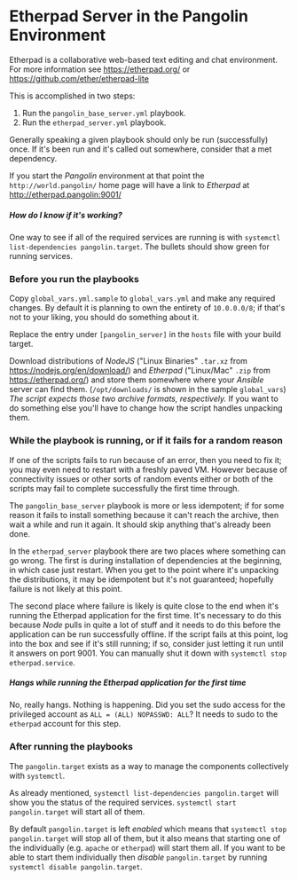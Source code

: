 # Etherpad Server in the Pangolin Environment

Etherpad is a collaborative web-based text editing and chat environment. For more information
see https://etherpad.org/ or https://github.com/ether/etherpad-lite

This is accomplished in two steps:

1. Run the `pangolin_base_server.yml` playbook.
1. Run the `etherpad_server.yml` playbook.

Generally speaking a given playbook should only be run (successfully) once. If it's been run and it's called
out somewhere, consider that a met dependency.

If you start the _Pangolin_ environment at that point the `http://world.pangolin/` home page will
have a link to _Etherpad_ at http://etherpad.pangolin:9001/

##### How do I know if it's working?

One way to see if all of the required services are running is with `systemctl list-dependencies pangolin.target`.
The bullets should show green for running services.

### Before you run the playbooks

Copy `global_vars.yml.sample` to `global_vars.yml` and make any required changes. By default it is planning to
own the entirety of `10.0.0.0/8`; if that's not to your liking, you should do something about it.

Replace the entry under `[pangolin_server]` in the `hosts` file with your build target.

Download distributions of _NodeJS_ ("Linux Binaries" `.tar.xz` from https://nodejs.org/en/download/)
and _Etherpad_ ("Linux/Mac" `.zip` from https://etherpad.org/) and store them somewhere where your _Ansible_ server can
find them. (`/opt/downloads/` is shown in the sample `global_vars`) *The script expects those two archive formats,
respectively.* If you want to do something else you'll have to change how the script handles unpacking them.

### While the playbook is running, or if it fails for a random reason

If one of the scripts fails to run because of an error, then you need to fix it; you may even need to restart
with a freshly paved VM. However because of connectivity issues or other sorts of random events either or both
of the scripts may fail to complete successfully the first time through.

The `pangolin_base_server` playbook is more or less idempotent; if for some reason it fails to install something
because it can't reach the archive, then wait a while and run it again. It should skip anything that's already been
done.

In the `etherpad_server` playbook there are two places where something can go wrong. The first is during installation
of dependencies at the beginning, in which case just restart. When you get to the point where it's unpacking the
distributions, it may be idempotent but it's not guaranteed; hopefully failure is not likely at this point.

The second place where failure is likely is quite close to the end when it's running the Etherpad application for
the first time. It's necessary to do this because _Node_ pulls in quite a lot of stuff and it needs to do this
before the application can be run successfully offline. If the script fails at this point, log into the box and
see if it's still running; if so, consider just letting it run until it answers on port 9001. You can manually
shut it down with `systemctl stop etherpad.service`.

##### Hangs while running the Etherpad application for the first time

No, really hangs. Nothing is happening. Did you set the sudo access for the privileged account as
`ALL = (ALL) NOPASSWD: ALL`? It needs to sudo to the `etherpad` account for this step.

### After running the playbooks

The `pangolin.target` exists as a way to manage the components collectively with `systemctl`.

As already mentioned, `systemctl list-dependencies pangolin.target` will show you the status of the required services.
`systemctl start pangolin.target` will start all of them.

By default `pangolin.target` is left _enabled_ which means that `systemctl stop pangolin.target` will stop all of
them, but it also means that starting one of the individually (e.g. `apache` or `etherpad`) will start them all. If
you want to be able to start them individually then _disable_ `pangolin.target` by running `systemctl disable pangolin.target`.
